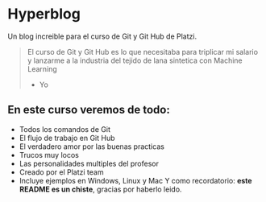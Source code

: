 # Hyperblog
Un blog increible para el curso de Git y Git Hub de Platzi.
> El curso de Git y Git Hub es lo que necesitaba para triplicar mi salario y lanzarme a la industria del tejido de lana sintetica con Machine Learning
> - Yo

## En este curso veremos de todo:
* Todos los comandos de Git
* El flujo de trabajo en Git Hub
* El verdadero amor por las buenas practicas
* Trucos muy locos
* Las personalidades multiples del profesor
* Creado por el Platzi team
* Incluye ejemplos en Windows, Linux y Mac
Y como recordatorio: **este README es un chiste**, gracias por haberlo leido.